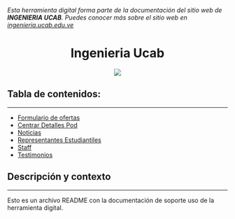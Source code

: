 *Esta herramienta digital forma parte de la documentación del sitio web de **INGENIERIA UCAB**. Puedes conocer más sobre el sitio web en [ingenieria.ucab.edu.ve](https://ingenieria.ucab.edu.ve/)*

<h1 align="center"> Ingenieria Ucab</h1>
<p align="center"><img src="https://ingenieria.ucab.edu.ve/informatica/wp-content/uploads/sites/4/2021/12/ucab-emblem-ing-02.png"/></p> 

## Tabla de contenidos:
---

- [Formulario de ofertas](formulario-de-oferta.md)
- [Centrar Detalles Pod](pod-centrar-detalles-pod.md)
- [Noticias](pod-noticias.md)
- [Representantes Estudiantiles](pod-rep-estudiantiles.md)
- [Staff](pod-staff.md)
- [Testimonios](pod-testimonios.md)

## Descripción y contexto
---
Esto es un archivo README con la documentación de soporte uso de la herramienta digital. 
